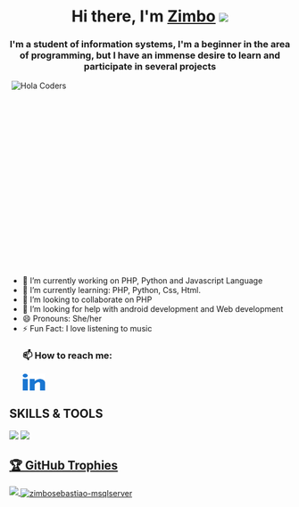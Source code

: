 

<h1 align="center">Hi there, I'm <a href="https://zimbosebastiao.github.io/portfolio/" target="_blank">Zimbo</a>
<img src="https://github.com/blackcater/blackcater/raw/main/images/Hi.gif" height="32"/></h1>
<h3 align="center"> I'm a student of information systems, I'm a beginner in 
the area of programming, but I have an immense desire to                             
learn and participate in several projects	</h3>
<img align="right" src="https://user-images.githubusercontent.com/94145573/167327452-29b47dbe-1ea4-4f52-b116-435b08add748.gif" alt="Hola Coders" width="500" height="350"/> 

- 🔭 I’m currently working on PHP, Python and Javascript Language
- 🌱 I’m currently learning: PHP, Python, Css, Html.
- 👯 I’m looking to collaborate on PHP
- 🤔 I’m looking for help with android development and Web development
- 😄 Pronouns: She/her
- ⚡ Fun Fact: I love listening to music
  <h3>📫 How to reach me:</h3>
  <div>
    <a href="https://www.linkedin.com/in/zimbo-sebasti%C3%A3o-3397a1195/">
      <img align="center" src="https://raw.githubusercontent.com/lkotlarenko/lkotlarenko/main/src/images/icons/Social/linked-in-alt.svg" alt="linkedin" height="30" width="40" />
    </a>
  </div>

## SKILLS & TOOLS

<div>
     
<img height="180em" src="https://github-readme-stats.vercel.app/api/top-langs/?username=zimbosebastiao&layout=compact&langs_count=7&theme=dracula&cache_seconds=1800"/>
  <a href="https://github.com/ZimboSebastiao">
  <img height="180em" src="https://github-readme-stats.vercel.app/api?username=zimbosebastiao&show_icons=true&theme=dracula&include_all_commits=true&count_private=true&cache_seconds=1800"/>
</div>

  
  <h2>🏆 GitHub Trophies</h2>
<img src="https://github-profile-trophy.vercel.app/?username=zimbosebastiao&theme=nord&column=7" >
  
 <img align="center" alt="zimbosebastiao-msqlserver"  src="https://komarev.com/ghpvc/?username=zimbosebastiao&style=flat-square"> 
  

